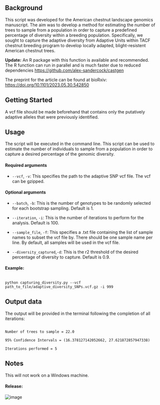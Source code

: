 ## Background

This script was developed for the American chestnut landscape genomics manuscript. The aim was to develop a method for estimating the number of trees to sample from a population in order to capture a predefined percentage of diversity within a breeding population. Specifically, we sought to capture the adaptive diversity from Adaptive Units within TACF chestnut breeding program to develop locally adapted, blight-resistent American chestnut trees.

**Update:** An R package with this function is available and recommended. The R function can run in parallel and is much faster due to reduced dependencies https://github.com/alex-sandercock/castgen

The preprint for the article can be found at bioRxiv: https://doi.org/10.1101/2023.05.30.542850

## Getting Started

A vcf file should be made beforehand that contains only the putatively adaptive alleles that were previously identified.

## Usage

The script will be executed in the command line. This script can be used to estimate the number of individuals to sample from a population in order to capture a desired percentage of the genomic diversity. 

#### Required arguments

- ```--vcf```, ```-v```: This specifies the path to the adaptive SNP vcf file. The vcf can be gzipped.

#### Optional arguments

- ```--batch```, ```-b```: This is the number of genotypes to be randomly selected for each bootstrap sampling. Default is 1.

- ```--iteration```, ```-i```: This is the number of iterations to perform for the analysis. Default is 100.

- ```--sample_file```, ```-f```: This specifies a .txt file containing the list of sample names to subset the vcf file by. There should be one sample name per line. By default, all samples will be used in the vcf file.

- ```--diversity_captured```,```-d```: This is the r2 threshold of the desired percentage of diversity to capture. Default is 0.9.

#### Example:

```

python capturing_diversity.py --vcf path_to_file/adaptive_diversity_SNPs.vcf.gz -i 999

```

## Output data

The output will be provided in the terminal following the completion of all iterations:

```

Number of trees to sample = 22.0 

95% Confidence Intervals = (16.378127142052662, 27.621872857947338) 

Iterations performed = 5

```

## Notes
This will not work on a Windows machine.

#### Release:

![image](https://github.com/alex-sandercock/Capturing_genomic_diversity/assets/39815775/72309b85-edeb-4554-8a60-4688d6c4ea98)


